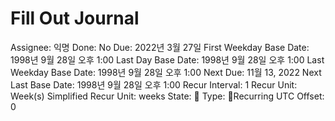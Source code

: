 # Fill Out Journal

Assignee: 익명
Done: No
Due: 2022년 3월 27일
First Weekday Base Date: 1998년 9월 28일 오후 1:00
Last Day Base Date: 1998년 9월 28일 오후 1:00
Last Weekday Base Date: 1998년 9월 28일 오후 1:00
Next Due: 11월 13, 2022
Next Last Base Date: 1998년 9월 28일 오후 1:00
Recur Interval: 1
Recur Unit: Week(s)
Simplified Recur Unit: weeks
State: 🔴
Type: 🔄Recurring
UTC Offset: 0